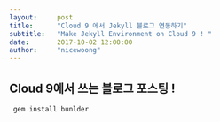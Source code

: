 ```yaml
---
layout:     post
title:      "Cloud 9 에서 Jekyll 블로그 연동하기"
subtitle:   "Make Jekyll Environment on Cloud 9 ! "
date:       2017-10-02 12:00:00
author:     "nicewoong"
---
```



## Cloud 9에서 쓰는 블로그 포스팅 !  

``` gem install bunlder```

